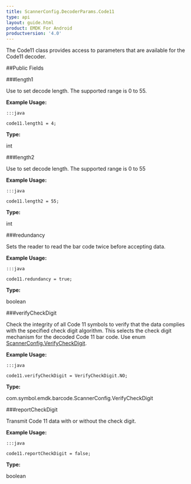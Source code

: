 ```yaml
---
title: ScannerConfig.DecoderParams.Code11
type: api
layout: guide.html
product: EMDK For Android
productversion: '4.0'
---
```



The Code11 class provides access to parameters that are available for
 the Code11 decoder.

##Public Fields

###length1

Use to set decode length. The supported range is 0 to 55.
 
 

**Example Usage:**
	
	:::java
	
	code11.length1 = 4;
	


**Type:**

int

###length2

Use to set decode length. The supported range is 0 to 55
 
 

**Example Usage:**
	
	:::java
	
	code11.length2 = 55;
	


**Type:**

int

###redundancy

Sets the reader to read the bar code twice before accepting data.
 
 

**Example Usage:**
	
	:::java
	
	code11.redundancy = true;
	


**Type:**

boolean

###verifyCheckDigit

Check the integrity of all Code 11 symbols to verify that the
 data complies with the specified check digit algorithm. This
 selects the check digit mechanism for the decoded Code 11 bar
 code. Use enum [ ScannerConfig.VerifyCheckDigit](../ScannerConfig-VerifyCheckDigit).
 
 

**Example Usage:**
	
	:::java
	
	code11.verifyCheckDigit = VerifyCheckDigit.NO;
	


**Type:**

com.symbol.emdk.barcode.ScannerConfig.VerifyCheckDigit

###reportCheckDigit

Transmit Code 11 data with or without the check digit.
 
 

**Example Usage:**
	
	:::java
	
	code11.reportCheckDigit = false;
	


**Type:**

boolean









